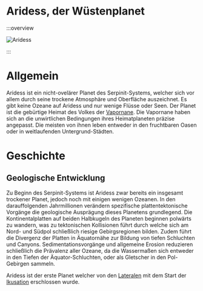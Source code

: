 # Aridess, der Wüstenplanet

:::overview

![Aridess](./images/Aridess_Planet_Weltraum-Ansicht.png)

:::

# Allgemein
Aridess ist ein nicht-ovelärer Planet des Serpinit-Systems, welcher sich vor allem durch seine trockene Atmosphäre und Oberfläche auszeichnet.
Es gibt keine Ozeane auf Aridess und nur wenige Flüsse oder Seen.
Der Planet ist die gebürtige Heimat des Volkes der [Vapornane](/content/Volk_/Vapornane/index.md).
Die Vapornane haben sich an die unwirtlichen Bedingungen ihres Heimatplaneten präzise angepasst.
Die meisten von ihnen leben entweder in den fruchtbaren Oasen oder in weitlaufenden Untergrund-Städten.

# Geschichte

## Geologische Entwicklung
Zu Beginn des Serpinit-Systems ist Aridess zwar bereits ein insgesamt trockener Planet, jedoch noch mit einigen wenigen Ozeanen.
In den darauffolgenden Jahrmillionen verändern spezifische plattentektonische Vorgänge die geologische Ausprägung dieses Planetens grundlegend.
Die Kontinentalplatten auf beiden Halbkugeln des Planeten beginnen polwärts zu wandern, was zu tektonischen Kollisionen führt durch welche sich am Nord- und Südpol  schließlich riesige Gebirgsregionen bilden.
Zudem führt die Divergenz der Platten in Äquatornähe zur Bildung von tiefen Schluchten und Canyons.
Sedimentationsvorgänge und allgemeine Erosion reduzieren schließlich die Prävalenz aller Ozeane, da die Wassermaßen sich entweder in den Tiefen der Äquator-Schluchten, oder als Gletscher in den Pol-Gebirgen sammeln.

Aridess ist der erste Planet welcher von den [Lateralen](/content/Volk_/Lateralen/index.md) mit dem Start der [Ikusation](/content/Ereignis_/Ikusation.md) erschlossen wurde.